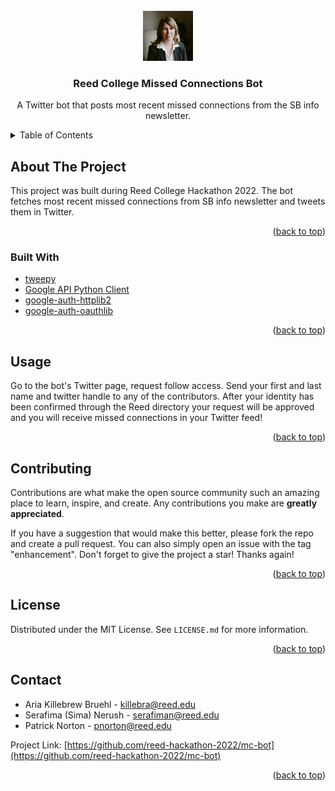 <div id="top"></div>

<!-- PROJECT LOGO -->
<br />
<div align="center">
  <a href="https://github.com/reed-hackathon-2022/mc-bot">
    <img src="logo.jpg" alt="Logo" width="80" height="80">
  </a>

<h3 align="center">Reed College Missed Connections Bot</h3>

  <p align="center">
    A Twitter bot that posts most recent missed connections from the SB info newsletter.
  </p>
</div>



<!-- TABLE OF CONTENTS -->
<details>
  <summary>Table of Contents</summary>
  <ol>
    <li>
      <a href="#about-the-project">About The Project</a>
      <ul>
        <li><a href="#built-with">Built With</a></li>
      </ul>
    </li>
    <li><a href="#usage">Usage</a></li>
    <li><a href="#contributing">Contributing</a></li>
    <li><a href="#license">License</a></li>
    <li><a href="#contact">Contact</a></li>
  </ol>
</details>



<!-- ABOUT THE PROJECT -->
## About The Project

This project was built during Reed College Hackathon 2022. The bot fetches most recent missed connections from SB info newsletter and tweets them in Twitter.

<p align="right">(<a href="#top">back to top</a>)</p>



### Built With

* [tweepy](https://www.tweepy.org/)
* [Google API Python Client](https://github.com/googleapis/google-api-python-client)
* [google-auth-httplib2](https://pypi.org/project/google-auth-httplib2/)
* [google-auth-oauthlib](https://pypi.org/project/google-auth-oauthlib/)


<p align="right">(<a href="#top">back to top</a>)</p>


<!-- USAGE EXAMPLES -->
## Usage


Go to the bot's Twitter page, request follow access. Send your first and last name and twitter handle to any of the contributors. After your identity has been confirmed through the Reed directory your request will be approved and you will receive missed connections in your Twitter feed!

<p align="right">(<a href="#top">back to top</a>)</p>


<!-- CONTRIBUTING -->
## Contributing

Contributions are what make the open source community such an amazing place to learn, inspire, and create. Any contributions you make are **greatly appreciated**.

If you have a suggestion that would make this better, please fork the repo and create a pull request. You can also simply open an issue with the tag "enhancement".
Don't forget to give the project a star! Thanks again!

<p align="right">(<a href="#top">back to top</a>)</p>



<!-- LICENSE -->
## License

Distributed under the MIT License. See `LICENSE.md` for more information.

<p align="right">(<a href="#top">back to top</a>)</p>



<!-- CONTACT -->
## Contact

* Aria Killebrew Bruehl  - killebra@reed.edu
* Serafima (Sima) Nerush - serafiman@reed.edu
* Patrick Norton - pnorton@reed.edu


Project Link: [https://github.com/reed-hackathon-2022/mc-bot](https://github.com/reed-hackathon-2022/mc-bot)

<p align="right">(<a href="#top">back to top</a>)</p>
